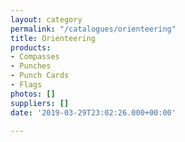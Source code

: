 ```yaml
---
layout: category
permalink: "/catalogues/orienteering"
title: Orienteering
products:
- Compasses
- Punches
- Punch Cards
- Flags
photos: []
suppliers: []
date: '2019-03-29T23:02:26.000+00:00'

---
```

